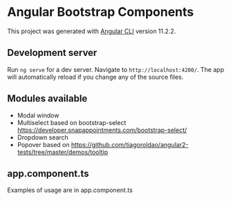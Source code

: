 # Angular Bootstrap Components

This project was generated with [Angular CLI](https://github.com/angular/angular-cli) version 11.2.2.

## Development server

Run `ng serve` for a dev server. Navigate to `http://localhost:4200/`. The app will automatically reload if you change any of the source files.

## Modules available
- Modal window
- Multiselect based on bootstrap-select https://developer.snapappointments.com/bootstrap-select/
- Dropdown search
- Popover based on https://github.com/tiagoroldao/angular2-tests/tree/master/demos/tooltip

## app.component.ts
Examples of usage are in app.component.ts
